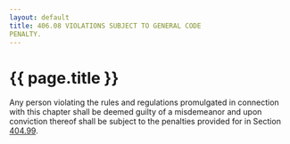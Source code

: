 ```yaml
---
layout: default 
title: 406.08 VIOLATIONS SUBJECT TO GENERAL CODE
PENALTY.
---
```


{{ page.title }}
================

Any person violating the rules and regulations promulgated in connection
with this chapter shall be deemed guilty of a misdemeanor and upon
conviction thereof shall be subject to the penalties provided for in
Section [404.99](1ce9ca02.html).
